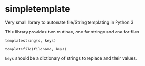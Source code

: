 # simpletemplate
Very small library to automate file/String templating in Python 3

This library provides two routines, one for strings and one for files.

```
templatestring(s, keys)

templatefile(filename, keys)
```

`keys` should be a dictionary of strings to replace and their values.
